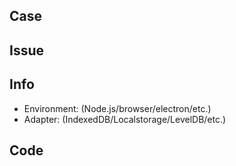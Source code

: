 <!-- REMOVE EVERYTHING WRITTEN IN UPPERCASE -->

<!-- IMPORTANT: 
If you have a common question which cannot be solved with a PR, ask it here https://gitter.im/pubkey/rxdb
-->

## Case
<!-- IS IT A BUG OR A REQUEST FOR A NEW FEATURE?-->

## Issue
<!-- DESCRIBE WHY YOU OPEN THIS ISSUE -->

## Info
- Environment: (Node.js/browser/electron/etc.)
- Adapter: (IndexedDB/Localstorage/LevelDB/etc.)

## Code
<!--
  IF YOU HAVE A BUG, WRITE CODE HERE TO REPRODUCE IT.
  BUGS WONT BE TOUCHED BY THE MAINTAINER UNTIL THERE IS SOME CODE!
  
  HERE IS A PLAYGROUND TO DEMONSTRATE: https://www.webpackbin.com/bins/-KmohXU1kyX9xuOSWIO2
  OR WITHOUT ES6, THIS FIDDLE: https://jsfiddle.net/h8n0awfc/
-->
